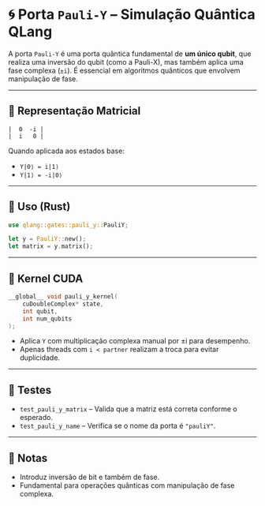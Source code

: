 # 🌀 Porta `Pauli-Y` – Simulação Quântica QLang

A porta `Pauli-Y` é uma porta quântica fundamental de **um único qubit**, que realiza uma inversão do qubit (como a Pauli-X), mas também aplica uma fase complexa (`±i`). É essencial em algoritmos quânticos que envolvem manipulação de fase.

---

## 📐 Representação Matricial

```
|  0  -i |
|  i   0 |
```

Quando aplicada aos estados base:

- `Y|0⟩ = i|1⟩`
- `Y|1⟩ = -i|0⟩`

---

## 🧰 Uso (Rust)

```rust
use qlang::gates::pauli_y::PauliY;

let y = PauliY::new();
let matrix = y.matrix();
```

---

## 🚀 Kernel CUDA

```cpp
__global__ void pauli_y_kernel(
    cuDoubleComplex* state,
    int qubit,
    int num_qubits
);
```

- Aplica `Y` com multiplicação complexa manual por ±i para desempenho.
- Apenas threads com `i < partner` realizam a troca para evitar duplicidade.

---

## 🧪 Testes

- `test_pauli_y_matrix` – Valida que a matriz está correta conforme o esperado.
- `test_pauli_y_name` – Verifica se o nome da porta é `"pauliY"`.

---

## 📎 Notas

- Introduz inversão de bit e também de fase.
- Fundamental para operações quânticas com manipulação de fase complexa.